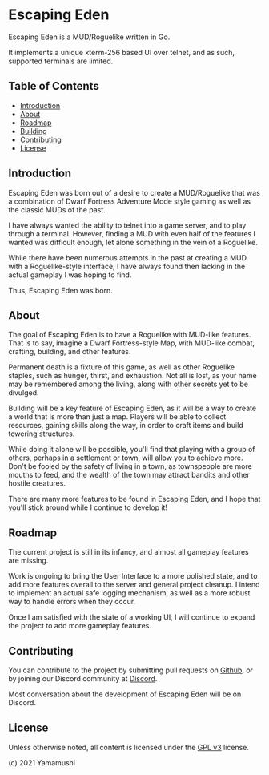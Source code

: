 # Escaping Eden

Escaping Eden is a MUD/Roguelike written in Go.

It implements a unique xterm-256 based UI over telnet, and as such, supported terminals are limited.

## Table of Contents

  * [Introduction](#introduction)
  * [About](#about)
  * [Roadmap](#roadmap)
  * [Building](#building)
  * [Contributing](#contributing)
  * [License](#license)


## Introduction

Escaping Eden was born out of a desire to create a MUD/Roguelike that was a combination of Dwarf Fortress Adventure Mode
style gaming as well as the classic MUDs of the past. 

I have always wanted the ability to telnet into a game server, and to play through a terminal. However, finding a MUD with
even half of the features I wanted was difficult enough, let alone something in the vein of a Roguelike.

While there have been numerous attempts in the past at creating a MUD with a Roguelike-style interface, I have always found
then lacking in the actual gameplay I was hoping to find.

Thus, Escaping Eden was born.

## About 

The goal of Escaping Eden is to have a Roguelike with MUD-like features. That is to say, imagine a Dwarf Fortress-style
Map, with MUD-like combat, crafting, building, and other features.

Permanent death is a fixture of this game, as well as other Roguelike staples, such as hunger, thirst, and exhaustion.
Not all is lost, as your name may be remembered among the living, along with other secrets yet to be divulged.

Building will be a key feature of Escaping Eden, as it will be a way to create a world that is more than just a map.
Players will be able to collect resources, gaining skills along the way, in order to craft items and build towering structures.

While doing it alone will be possible, you'll find that playing with a group of others, perhaps in a settlement or town,
will allow you to achieve more. Don't be fooled by the safety of living in a town, as townspeople are more mouths to feed,
and the wealth of the town may attract bandits and other hostile creatures.

There are many more features to be found in Escaping Eden, and I hope that you'll stick around while I continue to develop
it! 

## Roadmap

The current project is still in its infancy, and almost all gameplay features are missing.

Work is ongoing to bring the User Interface to a more polished state, and to add more features overall to the server and
general project cleanup. I intend to implement an actual safe logging mechanism, as well as a more robust way to handle
errors when they occur. 

Once I am satisfied with the state of a working UI, I will continue to expand the project to add more gameplay features.



## Contributing

You can contribute to the project by submitting pull requests on [Github](https://github.com/yamamushi/EscapingEden/pulls),
or by joining our Discord community at [Discord](https://discord.gg/uMxZnjJGGu).

Most conversation about the development of Escaping Eden will be on Discord. 

## License

Unless otherwise noted, all content is licensed under the [GPL v3](https://www.gnu.org/licenses/gpl-3.0.html) license.

(c) 2021 Yamamushi
